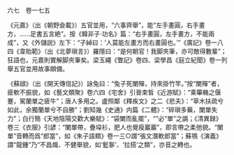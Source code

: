 六七　卷一七五

《元嘉》（出《朝野僉載》）五官並用，“六事齊舉”，能“左手畫圓，右手畫方，……足書五言絶”。按《韓非子·功名》篇：“右手畫圓，左手畫方，不能兩成”，又《外儲説》左下：“子綽曰：‘人莫能左畫方而右畫圓也。’”《廣記》卷一八四《韋貽範》（出《北夢瑣言》）羅隱曰：“是何朝官！我脚夾筆，亦可敵得數輩”；狂語也，元嘉則實解脚夾筆矣。梁玉繩《瞥記》卷四、梁學昌《庭立紀聞》卷一列舉五官並用故事頗備。

《蘇頲》（出《開天傳信記》）詠兔曰：“兔子死闌殫，持來掛竹竿。”按“闌殫”者，疲軟不振貌，如《藝文類聚》卷六四《宅舍》引晉束皙《近游賦》：“乘篳輅之偃蹇，駕蘭單之疲牛”；唐人多用之。盧照鄰《釋疾文》之二《悲夫》：“草木扶疏兮如此，余獨蘭單兮不自勝”；劉知幾《史通》内篇《二體》：“碎瑣多蕪，闌單失力”；白行簡《天地陰陽交歡大樂賦》：“袋闌而亂擺”，“”必“單”之譌；《清異録》卷三《衣服》引諺：“闌單帶，疊垜衫，肥人也覺瘦巖巖”，即言帶之柔弛貌。“闌單”音轉而爲“郎當”，如《朱子語類》卷一三○謂“張文潛軟郎當”；蘇鶚《演義》謂“龍鍾”乃“不昌熾、不健舉貌，如‘䰐鬖’、‘拉搭’之類”，亦音之轉也。